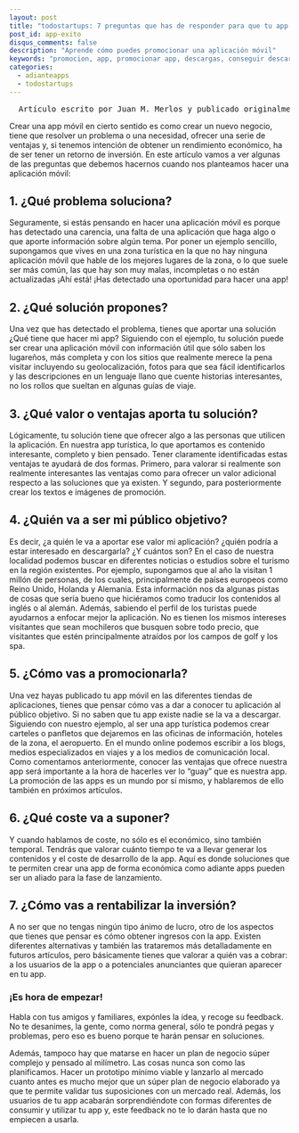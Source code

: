 ```yaml
---
layout: post
title: "todostartups: 7 preguntas que has de responder para que tu app móvil sea un éxito"
post_id: app-exito
disqus_comments: false
description: "Aprende cómo puedes promocionar una aplicación móvil"
keywords: "promocion, app, promocionar app, descargas, conseguir descargas" 
categories:
  - adianteapps
  - todostartups 
---
```


<pre>
  Artículo escrito por Juan M. Merlos y publicado originalmente en<a href="http://www.todostartups.com/bloggers/7-preguntas-que-debes-responder-para-que-tu-app-movil-sea-un-exito-por-merlos">TodoStartups</a>
</pre>
Crear una app móvil en cierto sentido es como crear un nuevo negocio, tiene que resolver un problema o una necesidad, ofrecer una serie de ventajas y, si tenemos intención de obtener un rendimiento económico, ha de ser tener un retorno de inversión.
En este artículo vamos a ver algunas de las preguntas que debemos hacernos cuando nos planteamos hacer una aplicación móvil:

## 1. ¿Qué problema soluciona?
Seguramente, si estás pensando en hacer una aplicación móvil es porque has detectado una carencia, una falta de una aplicación que haga algo o que aporte información sobre algún tema. Por poner un ejemplo sencillo, supongamos que vives en una zona turística en la que no hay ninguna aplicación móvil que hable de los mejores lugares de la zona, o lo que suele ser más común, las que hay son muy malas, incompletas o no están actualizadas ¡Ahí está! ¡Has detectado una oportunidad para hacer una app!

## 2. ¿Qué solución propones?
Una vez que has detectado el problema, tienes que aportar una solución ¿Qué tiene que hacer mi app? Siguiendo con el ejemplo, tu solución puede ser crear una aplicación móvil con información útil que sólo saben los lugareños, más completa y con los sitios que realmente merece la pena visitar incluyendo su geolocalización, fotos para que sea fácil identificarlos y las descripciones en un lenguaje llano que cuente historias interesantes, no los rollos que sueltan en algunas guías de viaje.

## 3. ¿Qué valor o ventajas aporta tu solución?
Lógicamente, tu solución tiene que ofrecer algo a las personas que utilicen la aplicación. En nuestra app turística, lo que aportamos es contenido interesante, completo y bien pensado.
Tener claramente identificadas estas ventajas te ayudará de dos formas. Primero, para valorar si realmente son realmente interesantes las ventajas como para ofrecer un valor adicional respecto a las soluciones que ya existen. Y segundo, para posteriormente crear los textos e imágenes de promoción.

## 4. ¿Quién va a ser mi público objetivo?
Es decir, ¿a quién le va a aportar ese valor mi aplicación? ¿quién podría a estar interesado en descargarla? ¿Y cuántos son? En el caso de nuestra localidad podemos buscar en diferentes noticias o estudios sobre el turismo en la región existentes. Por ejemplo, supongamos que al año la visitan 1 millón de personas, de los cuales, principalmente de países europeos como Reino Unido, Holanda y Alemania.
Esta información nos da algunas pistas de cosas que sería bueno que hiciéramos como traducir los contenidos al inglés o al alemán. Además, sabiendo el perfil de los turistas puede ayudarnos a enfocar mejor la aplicación. No es tienen los mismos intereses visitantes que sean mochileros que busquen sobre todo precio, que visitantes que estén principalmente atraídos por los campos de golf y los spa.

## 5. ¿Cómo vas a promocionarla?
Una vez hayas publicado tu app móvil en las diferentes tiendas de aplicaciones, tienes que pensar cómo vas a dar a conocer tu aplicación al público objetivo. Si no saben que tu app existe nadie se la va a descargar.
Siguiendo con nuestro ejemplo, al ser una app turística podemos crear carteles o panfletos que dejaremos en las oficinas de información, hoteles de la zona, el aeropuerto. En el mundo online podemos escribir a los blogs, medios especializados en viajes y a los medios de comunicación local. Como comentamos anteriormente, conocer las ventajas que ofrece nuestra app será importante a la hora de hacerles ver lo “guay” que es nuestra app.
La promoción de las apps es un mundo por sí mismo, y hablaremos de ello también en próximos artículos.

## 6. ¿Qué coste va a suponer?
Y cuando hablamos de coste, no sólo es el económico, sino también temporal. Tendrás que valorar cuánto tiempo te va a llevar generar los contenidos y el coste de desarrollo de la app. Aquí es donde  soluciones que te permiten crear una app de forma económica como adiante apps pueden ser un aliado para la fase de lanzamiento.

## 7. ¿Cómo vas a rentabilizar la inversión?
A no ser que no tengas ningún tipo ánimo de lucro, otro de los aspectos que tienes que pensar es cómo obtener ingresos con la app. Existen diferentes alternativas y también las trataremos más detalladamente en futuros artículos, pero básicamente tienes que valorar a quién vas a cobrar: a los usuarios de la app o a potenciales anunciantes que quieran aparecer en tu app.

### ¡Es hora de empezar!
Habla con tus amigos y familiares, expónles la idea, y recoge su feedback. No te desanimes, la gente, como norma general, sólo te pondrá pegas y problemas, pero eso es bueno porque te harán pensar en soluciones.

Además, tampoco hay que matarse en hacer un plan de negocio súper complejo y pensado al milímetro. Las cosas nunca son como las planificamos. Hacer un prototipo mínimo viable y lanzarlo al mercado cuanto antes es mucho mejor que un súper plan de negocio elaborado ya que te permite validar tus suposiciones con un mercado real. Además, los usuarios de tu app acabarán sorprendiéndote con formas diferentes de consumir y utilizar tu app y, este feedback no te lo darán hasta que no empiecen a usarla.